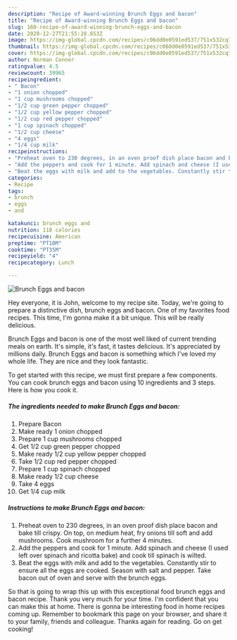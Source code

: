 ```yaml
---
description: "Recipe of Award-winning Brunch Eggs and bacon"
title: "Recipe of Award-winning Brunch Eggs and bacon"
slug: 160-recipe-of-award-winning-brunch-eggs-and-bacon
date: 2020-12-27T21:55:28.653Z
image: https://img-global.cpcdn.com/recipes/c06dd0e0591ed537/751x532cq70/brunch-eggs-and-bacon-recipe-main-photo.jpg
thumbnail: https://img-global.cpcdn.com/recipes/c06dd0e0591ed537/751x532cq70/brunch-eggs-and-bacon-recipe-main-photo.jpg
cover: https://img-global.cpcdn.com/recipes/c06dd0e0591ed537/751x532cq70/brunch-eggs-and-bacon-recipe-main-photo.jpg
author: Norman Conner
ratingvalue: 4.5
reviewcount: 39965
recipeingredient:
- " Bacon"
- "1 onion chopped"
- "1 cup mushrooms chopped"
- "1/2 cup green pepper chopped"
- "1/2 cup yellow pepper chopped"
- "1/2 cup red pepper chopped"
- "1 cup spinach chopped"
- "1/2 cup cheese"
- "4 eggs"
- "1/4 cup milk"
recipeinstructions:
- "Preheat oven to 230 degrees, in an oven proof dish place bacon and bake till crispy. On top, on medium heat, fry onions till soft and add mushrooms. Cook mushroom for a further 4 minutes."
- "Add the peppers and cook for 1 minute. Add spinach and cheese (I used left over spinach and ricotta bake) and cook till spinach is wilted."
- "Beat the eggs with milk and add to the vegetables. Constantly stir to ensure all the eggs are cooked. Season with salt and pepper. Take bacon out of oven and serve with the brunch eggs."
categories:
- Recipe
tags:
- brunch
- eggs
- and

katakunci: brunch eggs and 
nutrition: 118 calories
recipecuisine: American
preptime: "PT10M"
cooktime: "PT35M"
recipeyield: "4"
recipecategory: Lunch

---
```



![Brunch Eggs and bacon](https://img-global.cpcdn.com/recipes/c06dd0e0591ed537/751x532cq70/brunch-eggs-and-bacon-recipe-main-photo.jpg)

Hey everyone, it is John, welcome to my recipe site. Today, we're going to prepare a distinctive dish, brunch eggs and bacon. One of my favorites food recipes. This time, I'm gonna make it a bit unique. This will be really delicious.

Brunch Eggs and bacon is one of the most well liked of current trending meals on earth. It's simple, it's fast, it tastes delicious. It's appreciated by millions daily. Brunch Eggs and bacon is something which I've loved my whole life. They are nice and they look fantastic.




To get started with this recipe, we must first prepare a few components. You can cook brunch eggs and bacon using 10 ingredients and 3 steps. Here is how you cook it.

<!--inarticleads1-->

##### The ingredients needed to make Brunch Eggs and bacon:

1. Prepare  Bacon
1. Make ready 1 onion chopped
1. Prepare 1 cup mushrooms chopped
1. Get 1/2 cup green pepper chopped
1. Make ready 1/2 cup yellow pepper chopped
1. Take 1/2 cup red pepper chopped
1. Prepare 1 cup spinach chopped
1. Make ready 1/2 cup cheese
1. Take 4 eggs
1. Get 1/4 cup milk




<!--inarticleads2-->

##### Instructions to make Brunch Eggs and bacon:

1. Preheat oven to 230 degrees, in an oven proof dish place bacon and bake till crispy. On top, on medium heat, fry onions till soft and add mushrooms. Cook mushroom for a further 4 minutes.
1. Add the peppers and cook for 1 minute. Add spinach and cheese (I used left over spinach and ricotta bake) and cook till spinach is wilted.
1. Beat the eggs with milk and add to the vegetables. Constantly stir to ensure all the eggs are cooked. Season with salt and pepper. Take bacon out of oven and serve with the brunch eggs.




So that is going to wrap this up with this exceptional food brunch eggs and bacon recipe. Thank you very much for your time. I'm confident that you can make this at home. There is gonna be interesting food in home recipes coming up. Remember to bookmark this page on your browser, and share it to your family, friends and colleague. Thanks again for reading. Go on get cooking!
